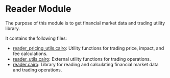 # Reader Module

The purpose of this module is to get financial market data and trading utility library.

It contains the following files:

- [reader_pricing_utils.cairo](https://github.com/keep-starknet-strange/satoru/blob/main/src/reader/reader_pricing_utils.cairo): Utility functions for trading price, impact, and fee calculations.
- [reader_utils.cairo](https://github.com/keep-starknet-strange/satoru/blob/main/src/reader/reader_utils.cairo): External utility functions for trading operations.
- [reader.cairo](https://github.com/keep-starknet-strange/satoru/blob/main/src/reader/reader.cairo): Library for reading and calculating financial market data and trading operations.
